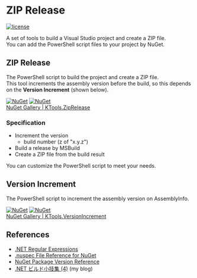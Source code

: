 # ZIP Release
[![license](https://img.shields.io/github/license/sakapon/ZIP-Release.svg)](https://github.com/sakapon/ZIP-Release/blob/master/LICENSE)

A set of tools to build a Visual Studio project and create a ZIP file.  
You can add the PowerShell script files to your project by NuGet.

## ZIP Release
The PowerShell script to build the project and create a ZIP file.  
This tool increments the assembly version before the build, so this depends on the **Version Increment** (shown below).

[![NuGet](https://img.shields.io/nuget/v/KTools.ZipRelease.svg)](https://www.nuget.org/packages/KTools.ZipRelease/)
[![NuGet](https://img.shields.io/nuget/dt/KTools.ZipRelease.svg)](https://www.nuget.org/packages/KTools.ZipRelease/)  
[NuGet Gallery | KTools.ZipRelease](https://www.nuget.org/packages/KTools.ZipRelease/)

### Specification
- Increment the version
  - build number (z of "x.y.z")
- Build a release by MSBuild
- Create a ZIP file from the build result

You can customize the PowerShell script to meet your needs.

## Version Increment
The PowerShell script to increment the assembly version on AssemblyInfo.

[![NuGet](https://img.shields.io/nuget/v/KTools.VersionIncrement.svg)](https://www.nuget.org/packages/KTools.VersionIncrement/)
[![NuGet](https://img.shields.io/nuget/dt/KTools.VersionIncrement.svg)](https://www.nuget.org/packages/KTools.VersionIncrement/)  
[NuGet Gallery | KTools.VersionIncrement](https://www.nuget.org/packages/KTools.VersionIncrement/)

## References
- [.NET Regular Expressions](https://msdn.microsoft.com/library/hs600312.aspx)
- [.nuspec File Reference for NuGet](https://docs.microsoft.com/en-us/nuget/schema/nuspec)
- [NuGet Package Version Reference](https://docs.microsoft.com/en-us/nuget/reference/package-versioning)
- [.NET ビルド小技集 (4)](https://sakapon.wordpress.com/2015/10/23/dotnet-build-4/) (my blog)
